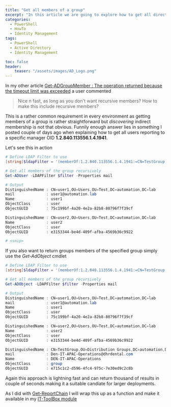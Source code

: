 ```yaml
---
title: "Get all members of a group"
excerpt: "In this article we are going to explore how to get all direct and indirect members of a specific group in Active Directory"
categories:
  - PowerShell
  - HowTo
  - Identity Management
tags:
  - PowerShell
  - Active Directory
  - Identity Management

toc: false
header:
    teaser: "/assets/images/AD_Logo.png"
---
```


In my other article [Get-ADGroupMember : The operation returned because the timeout limit was exceeded](https://pscustomobject.github.io/powershell/powershell%20tips/Get-AdGroupMember-Timeout/) a user commented

> Nice n fast, as long as you don't want recursive members? How to make this include recursive members?

This is a rather common requirement in every environment as getting members of a group is rather straightforward but *discovering* indirect membership is not that obvious. Funnily enough answer lies in something I posted couple of days ago when explaining how to get all users reporting to a specific manager OID **1.2.840.113556.1.4.1941**.

Let's see this in action

```powershell
# Define LDAP Filter to use
[string]$ldapFilter = '(memberOf:1.2.840.113556.1.4.1941:=CN=TestGroup,OU=Groups,DC=automation,DC=lab)'

# Get all members of the group recursively
Get-ADUser -LDAPFilter $filter -Properties mail

# Output
DistinguishedName : CN=user1,OU=Users,OU=Test,DC=automation,DC=lab
mail              : user1@automation.lab
Name              : user1
ObjectClass       : user
ObjectGUID        : 75c199bf-4a20-4e2a-82b8-80796f7f39cf

DistinguishedName : CN=user2,OU=Users,OU=Test,DC=automation,DC=lab
Name              : user2
ObjectClass       : user
ObjectGUID        : e3153344-be4d-409f-afba-4569b36c9922

# <snip>
```

If you also want to return groups members of the specified group simply use the *Get-AdObject* cmdlet

```powershell
# Define LDAP Filter to use
[string]$ldapFilter = '(memberOf:1.2.840.113556.1.4.1941:=CN=TestGroup,OU=Groups,DC=automation,DC=lab)'

# Get all members of the group recursively
Get-ADObject -LDAPFilter $filter -Properties mail

# Output
DistinguishedName : CN=user1,OU=Users,OU=Test,DC=automation,DC=lab
mail              : user1@automation.lab
Name              : user1
ObjectClass       : user
ObjectGUID        : 75c199bf-4a20-4e2a-82b8-80796f7f39cf

DistinguishedName : CN=user2,OU=Users,OU=Test,DC=automation,DC=lab
Name              : user2
ObjectClass       : user
ObjectGUID        : e3153344-be4d-409f-afba-4569b36c9922

DistinguishedName : CN=TestGroup,OU=Distribution Groups,DC=automation,DC=lab
mail              : Den-IT-APAC-Operations@dhrdental.com
Name              : DEN-IT-APAC-Operations
ObjectClass       : group
ObjectGUID        : e715c1c2-d596-4fc4-975c-7e30ed9c2c8b
```

Again this approach is lightning fast and can return thousand of results in couple of seconds making it a suitable candiate for larger deployments.

As I did with [Get-ReportChain](https://pscustomobject.github.io/powershell/howto/identity%20management/PowerShell-Get-Users-Manager/) I will wrap this up as a function and make it available in my [IT-ToolBox module](https://github.com/PsCustomObject/IT-ToolBox)
